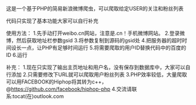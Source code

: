 这是一个基于PHP的简易新浪微博爬虫，可以爬取给定USER的关注和粉丝列表

代码只实现了基本功能大家可以自行补充

使用方法：
1.先手动打开weibo.cn网站，注意是.cn！手机微博网站。
2.登录微博，然后获取地址栏参数gsid
3.将参数复制到源码的gsid处
4.把服务器的超时时间设长一点，让PHP有足够时间运行
5.将需要爬取的用户ID替换代码中的百度的ID
6.运行

补充：
1.现在只实现了输出主页地址和用户名，没有保存到数据库中，大家可以自行添加 
2.只需要修改下URL就可以爬取用户粉丝列表
3.PHP效率较低，大量爬取可以用FACEBOOK的Hiphop将其转为c++，@https://github.com/facebook/hiphop-php
4.交流请联系:tocat(在)outlook.com

